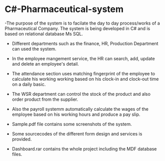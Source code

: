 # C#-Pharmaceutical-system

-The purpose of the system is to facilate the day to day process/works of a Pharmaceutical Company. The system is being developed in C# and is based on relational database Ms SQL.

- Different departments such as the finance, HR, Production Department can used the system.
- In the employee mangement service, the HR can search, add, update and  delete an employee's detail.
- The attendance section uses matching fingerprint of the employee to calculate his working working based on his clock-in and clock-out time on a daily basic.
- The WSR department can control the stock of the product and also order product from the supplier.
- Also the payroll systemm automatically calculate the wages of the employee based on his working hours and produce a pay slip.

- Sample.pdf file contains some screenshots of the system.
- Some sourcecodes of the different form design and services is provided.
- Dashboard.rar contains the whole project including the MDF database files.
